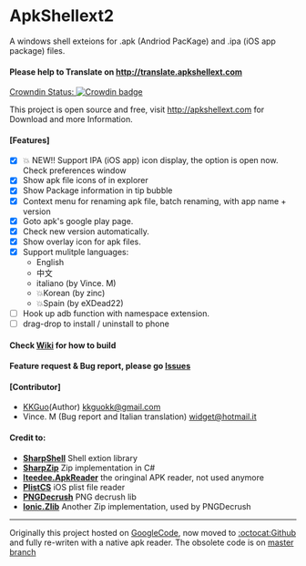 # ApkShellext2

A windows shell exteions for .apk (Andriod PacKage) and .ipa (iOS app package) files.

#### Please help to Translate on http://translate.apkshellext.com

[Crowndin Status: ![Crowdin badge](https://d322cqt584bo4o.cloudfront.net/apkshellext/localized.png)](https://crowdin.com/project/apkshellext) 

This project is open source and free, visit http://apkshellext.com for Download and more Information.

#### [Features]
 - [x] :boom: NEW!! Support IPA (iOS app) icon display, the option is open now. Check preferences window
 - [x] Show apk file icons of in explorer
 - [x] Show Package information in tip bubble
 - [x] Context menu for renaming apk file, batch renaming, with app name + version
 - [x] Goto apk's google play page.
 - [x] Check new version automatically.
 - [x] Show overlay icon for apk files.
 - [x] Support mulitple languages: 
    - English
    - 中文
    - italiano (by Vince. M)
    - :boom:Korean (by zinc)
    - :boom:Spain (by eXDead22)
 - [ ] Hook up adb function with namespace extension.
 - [ ] drag-drop to install / uninstall to phone

#### Check [Wiki](https://github.com/kkguo/apkshellext/wiki) for how to build
#### Feature request & Bug report, please go [Issues](https://github.com/kkguo/apkshellext/issues)

#### [Contributor]
  * [KKGuo](https://github.com/kkguo)(Author) kkguokk@gmail.com
  * Vince. M (Bug report and Italian translation) widget@hotmail.it

#### Credit to:
* __[SharpShell](https://github.com/dwmkerr/sharpshell)__ Shell extion library
* __[SharpZip](https://github.com/icsharpcode/SharpZipLib)__ Zip implementation in C#
* __[Iteedee.ApkReader](https://github.com/hylander0/Iteedee.ApkReader)__  the oringinal APK reader, not used anymore
* __[PlistCS](https://github.com/animetrics/PlistCS)__  iOS plist file reader
* __[PNGDecrush](https://github.com/MikeWeller/PNGDecrush)__ PNG decrush lib
* __[Ionic.Zlib](https://github.com/jstedfast/Ionic.Zlib)__  Another Zip implementation, used by PNGDecrush

--------------
Originally this project hosted on [GoogleCode](code.google.com/p/apkshellext), now moved to [:octocat:Github](https://github.com/kkguo/apkshellext) and fully re-writen with a native apk reader. The obsolete code is on [master branch](https://github.com/kkguo/apkshellext/tree/master)
